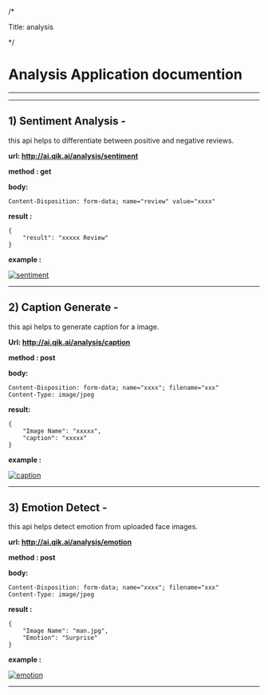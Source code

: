 /*

Title: analysis

*/

# Analysis Application documention

------------
------------

## 1) Sentiment Analysis - 

this api helps to differentiate between positive and negative reviews.


**url: http://ai.qik.ai/analysis/sentiment**

**method : get**

**body:**

    Content-Disposition: form-data; name="review" value="xxxx"


**result :**

    {
        "result": "xxxxx Review"
    }

**example :**

[![sentiment](!%5Bscreen-shots%5D/sentiment.png "sentiment")](!%5Bscreen-shots%5D/sentiment.png "sentiment")

------------

## 2) Caption Generate - 

this api helps to generate caption for a image.

**Url: http://ai.qik.ai/analysis/caption**

**method : post**

**body:**

    Content-Disposition: form-data; name="xxxx"; filename="xxx"
    Content-Type: image/jpeg


**result:**

    {
        "Image Name": "xxxxx",
        "caption": "xxxxx"
    }


**example :**

[![caption](!%5Bscreen-shots%5D/caption.png "caption")](!%5Bscreen-shots%5D/caption.png "caption")

------------

## 3) Emotion Detect - 

this api helps detect emotion from uploaded face images.

**url: http://ai.qik.ai/analysis/emotion**

**method : post**

**body:**

    Content-Disposition: form-data; name="xxxx"; filename="xxx"
    Content-Type: image/jpeg


**result :**

    {
        "Image Name": "man.jpg",
        "Emotion": "Surprise"
    }

**example :**

[![emotion](!%5Bscreen-shots%5D/emotion.png "emotion")](!%5Bscreen-shots%5D/emotion.png "emotion")

------------